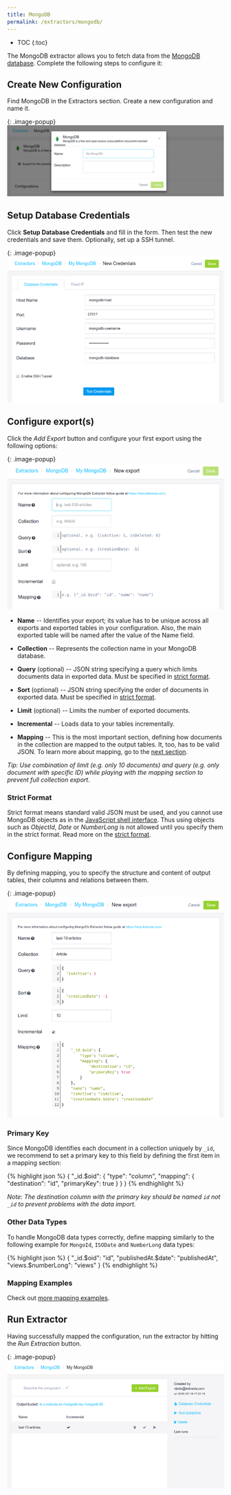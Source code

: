 ```yaml
---
title: MongoDB
permalink: /extractors/mongodb/
---
```


* TOC
{:toc}

The MongoDB extractor allows you to fetch data from the [MongoDB database](https://www.mongodb.com/).
Complete the following steps to configure it:

## Create New Configuration

Find MongoDB in the Extractors section. Create a new configuration and name it.

{: .image-popup}
![MongoDB add configuration](/extractors/mongodb/01-add-configuration.png)


## Setup Database Credentials

Click **Setup Database Credentials** and fill in the form. Then test the new credentials and save them.
Optionally, set up a SSH tunnel.

{: .image-popup}
![MongoDB new credentials](/extractors/mongodb/02-new-credentials.png)

## Configure export(s)

Click the *Add Export* button and configure your first export using the following options:

{: .image-popup}
![MongoDB new export](/extractors/mongodb/03-new-export.png)

- **Name** -- Identifies your export; its value has to be unique across all exports and exported tables in
your configuration. Also, the main exported table will be named after the value of the Name field.

- **Collection** -- Represents the collection name in your MongoDB database.

- **Query** (optional) -- JSON string specifying a query which limits documents data in exported data.
Must be specified in [strict format](#strict-format).

- **Sort** (optional) -- JSON string specifying the order of documents in exported data.
Must be specified in [strict format](#strict-format).

- **Limit** (optional) -- Limits the number of exported documents.

- **Incremental** -- Loads data to your tables incrementally.

- **Mapping** -- This is the most important section, defining how documents in the collection are mapped to the output tables.
It, too, has to be valid JSON. To learn more about mapping, go to the [next section](#configure-mapping).

*Tip: Use combination of limit (e.g. only 10 documents) and query (e.g. only document with specific ID)
while playing with the mapping section to prevent full collection export.*

### Strict Format

Strict format means standard valid JSON must be used, and you cannot use MongoDB objects as in the
[JavaScript shell interface](https://docs.mongodb.com/v3.2/reference/program/mongo/#bin.mongo).
Thus using objects such as *ObjectId*, *Date* or *NumberLong* is not allowed until you specify them
in the strict format. Read more on the [strict format](https://docs.mongodb.com/v3.2/reference/mongodb-extended-json/).

## Configure Mapping

By defining mapping, you to specify the structure and content of output tables, their columns and relations between them.

{: .image-popup}
![MongoDB new export filled](/extractors/mongodb/04-new-export-filled.png)

### Primary Key

Since MongoDB identifies each document in a collection uniquely by `_id`, we recommend to set
a primary key to this field by defining the first item in a mapping section:

{% highlight json %}
{
    "_id.$oid": {
        "type": "column",
        "mapping": {
            "destination": "id",
            "primaryKey": true
        }
    }
}
{% endhighlight %}

*Note: The destination column with the primary key should be named `id` not `_id` to prevent problems with
the data import.*


### Other Data Types

To handle MongoDB data types correctly, define mapping similarly to the following example for
`MongoId`, `ISODate` and `NumberLong` data types:

{% highlight json %}
{
    "_id.$oid": "id",
    "publishedAt.$date": "publishedAt",
    "views.$numberLong": "views"
}
{% endhighlight %}

### Mapping Examples

Check out [more mapping examples](/extractors/mongodb/mapping/).

## Run Extractor

Having successfully mapped the configuration, run the extractor by hitting the *Run Extraction* button.

{: .image-popup}
![MongoDB new export](/extractors/mongodb/05-exports-index.png)


